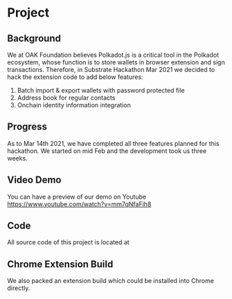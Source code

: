 # Project

## Background
We at OAK Foundation believes Polkadot.js is a critical tool in the Polkadot ecosystem, whose function is to store wallets in browser extension and sign transactions. Therefore, in Substrate Hackathon Mar 2021 we decided to hack the extension code to add below features:

1. Batch import & export wallets with password protected file
1. Address book for regular contacts
1. Onchain identity information integration

## Progress
As to Mar 14th 2021, we have completed all three features planned for this hackathon. We started on mid Feb and the development took us three weeks.

## Video Demo
You can have a preview of our demo on Youtube
https://www.youtube.com/watch?v=mm7qNfaFih8

## Code
All source code of this project is located at

## Chrome Extension Build
We also packed an extension build which could be installed into Chrome directly.